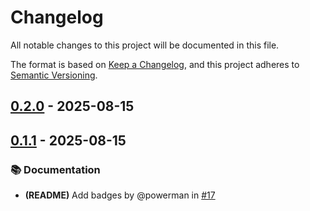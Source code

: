 # Changelog

All notable changes to this project will be documented in this file.

The format is based on [Keep a Changelog](https://keepachangelog.com/en/1.1.0/),
and this project adheres to [Semantic Versioning](https://semver.org/spec/v2.0.0.html).

## [0.2.0] - 2025-08-15

[0.2.0]: https://github.com/powerman/ruscmd.nvim/compare/v0.1.1..v0.2.0

## [0.1.1] - 2025-08-15

### 📚 Documentation

- **(README)** Add badges by @powerman in [#17]

[0.1.1]: https://github.com/powerman/ruscmd.nvim/compare/%40%7B10year%7D..v0.1.1
[#17]: https://github.com/powerman/ruscmd.nvim/pull/17

<!-- generated by git-cliff -->
